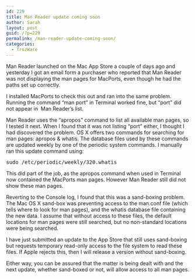 ```yaml
---
id: 229
title: Man Reader update coming soon
author: Sarah
layout: post
guid: /?p=229
permalink: /man-reader-update-coming-soon/
categories:
  - TrozWare
---
```

Man Reader launched on the Mac App Store a couple of days ago and yesterday I got an email form a purchaser who reported that Man Reader was not displaying the man pages for MacPorts, even though he had the paths set up correctly.

I installed MacPorts to check this out and ran into the same problem. Running the command &#8220;man port&#8221; in Terminal worked fine, but &#8220;port&#8221; did not appear in  Man Reader&#8217;s list.

Man Reader uses the &#8220;apropos&#8221; command to list all available man pages, so I tested it next. When I found that it was not listing &#8220;port&#8221; either, I thought I had discovered the problem. OS X offers two commands for searching for man pages: apropos & whatis. The database files used by these commands are updated weekly by one of the periodic system commands. I manually ran this update command using:

<pre class="toolbar:2 lang:sh decode:true">sudo /etc/periodic/weekly/320.whatis</pre>

This did part of the job, as the apropos command when used in Terminal now contained the MacPorts man pages. However Man Reader still did not show these man pages.

Reverting to the Console log, I found that this was a sand-boxing problem. The Mac OS X sand-box was preventing access to the man.conf file (which tells where to look for man pages), and the whatis database file containing the new data. I assume that without access to these files, the default locations for man pages were still searched, but no non-standard locations were being searched.

I have just submitted an update to the App Store that still uses sand-boxing but requests temporary read-only access to the file system to read these files. If Apple rejects this, then I will release a version without sand-boxing.

Either way, you can be assured that the matter is being dealt with and the next update, whether sand-boxed or not, will allow access to all man pages.
